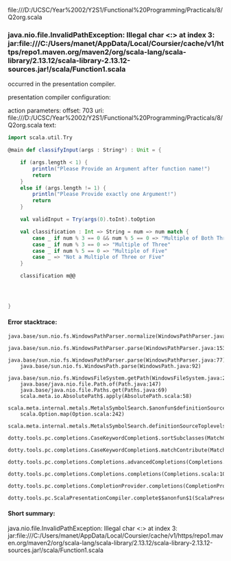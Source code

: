 file:///D:/UCSC/Year%2002/Y2S1/Functional%20Programming/Practicals/8/Q2org.scala
### java.nio.file.InvalidPathException: Illegal char <:> at index 3: jar:file:///C:/Users/manet/AppData/Local/Coursier/cache/v1/https/repo1.maven.org/maven2/org/scala-lang/scala-library/2.13.12/scala-library-2.13.12-sources.jar!/scala/Function1.scala

occurred in the presentation compiler.

presentation compiler configuration:


action parameters:
offset: 703
uri: file:///D:/UCSC/Year%2002/Y2S1/Functional%20Programming/Practicals/8/Q2org.scala
text:
```scala
import scala.util.Try

@main def classifyInput(args : String*) : Unit = {

    if (args.length < 1) {
        println("Please Provide an Argument after function name!")
        return
    }
    else if (args.length != 1) {
        println("Please Provide exactly one Argument!")
        return
    }

    val validInput = Try(args(0).toInt).toOption

    val classification : Int => String = num => num match {
        case _ if num % 3 == 0 && num % 5 == 0 => "Multiple of Both Three and Five"
        case _ if num % 3 == 0 => "Multiple of Three"
        case _ if num % 5 == 0 => "Multiple of Five"
        case _ => "Not a Multiple of Three or Five"
    }

    classification m@@




}
```



#### Error stacktrace:

```
java.base/sun.nio.fs.WindowsPathParser.normalize(WindowsPathParser.java:182)
	java.base/sun.nio.fs.WindowsPathParser.parse(WindowsPathParser.java:153)
	java.base/sun.nio.fs.WindowsPathParser.parse(WindowsPathParser.java:77)
	java.base/sun.nio.fs.WindowsPath.parse(WindowsPath.java:92)
	java.base/sun.nio.fs.WindowsFileSystem.getPath(WindowsFileSystem.java:232)
	java.base/java.nio.file.Path.of(Path.java:147)
	java.base/java.nio.file.Paths.get(Paths.java:69)
	scala.meta.io.AbsolutePath$.apply(AbsolutePath.scala:58)
	scala.meta.internal.metals.MetalsSymbolSearch.$anonfun$definitionSourceToplevels$2(MetalsSymbolSearch.scala:70)
	scala.Option.map(Option.scala:242)
	scala.meta.internal.metals.MetalsSymbolSearch.definitionSourceToplevels(MetalsSymbolSearch.scala:69)
	dotty.tools.pc.completions.CaseKeywordCompletion$.sortSubclasses(MatchCaseCompletions.scala:326)
	dotty.tools.pc.completions.CaseKeywordCompletion$.matchContribute(MatchCaseCompletions.scala:276)
	dotty.tools.pc.completions.Completions.advancedCompletions(Completions.scala:307)
	dotty.tools.pc.completions.Completions.completions(Completions.scala:109)
	dotty.tools.pc.completions.CompletionProvider.completions(CompletionProvider.scala:90)
	dotty.tools.pc.ScalaPresentationCompiler.complete$$anonfun$1(ScalaPresentationCompiler.scala:146)
```
#### Short summary: 

java.nio.file.InvalidPathException: Illegal char <:> at index 3: jar:file:///C:/Users/manet/AppData/Local/Coursier/cache/v1/https/repo1.maven.org/maven2/org/scala-lang/scala-library/2.13.12/scala-library-2.13.12-sources.jar!/scala/Function1.scala